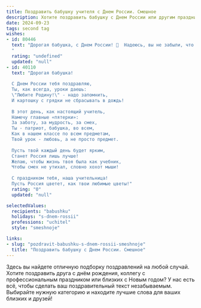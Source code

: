 ```yaml
---
title: Поздравить бабушку учителя с Днем России. Смешное
description: Хотите поздравить бабушку с Днем России или другим праздником? Наш ИИ создаст незабываемое поздравление, а вы обязательно выделитесь среди других.  
date: 2024-09-23
tags: second tag
wishes:
- id: 80446
  text: "Дорогая бабушка, с Днем России! 🥳  Надеюсь, вы не забыли, что сегодня день, когда вся страна празднует, как хорошо, что у нас есть такие замечательные учителя, как вы! 😂  Желаю вам крепкого здоровья, чтобы еще много лет обучать нас грамоте и ставить \"хорошо\" за домашние задания! 😉
  "
  rating: "undefined"
  updated: "null"
- id: 40110
  text: "Дорогая бабушка!
  
  С Днем России тебя поздравляю,
  Ты, как всегда, уроки даешь:
  \"Любите Родину!\" - надо запомнить,
  И картошку с грядки не сбрасывать в дождь!
  
  В этот день, как настоящий учитель,
  Намечу главные «пятерки»:
  За заботу, за мудрость, за смех,
  Ты - патриот, бабушка, во всем,
  Как в нашем классе по всем предметам,
  Твой урок - любовь, а не просто предмет.
  
  Пусть твой каждый день будет ярким,
  Станет Россия лишь лучше!
  Желаю, чтобы жизнь твоя была как учебник,
  Чтобы смех не утихал, словно хохот мыши!
  
  С праздником тебя, наша учительница!
  Пусть Россия цветет, как твои любимые цветы!"
  rating: "0"
  updated: "null"

selectedValues:
  recipients: "babushku"
  holidays: "s-dnem-rossii"
  professions: "uchitel"
  style: "smeshnoje"

links:
- slug: "pozdravit-babushku-s-dnem-rossii-smeshnoje"
  title: "Поздравить бабушку с Днем России. Смешное"
---
```


Здесь вы найдете отличную подборку поздравлений на любой случай. 
Хотите поздравить друга с днём рождения, коллегу с профессиональным праздником или близких с Новым годом? У нас есть всё, чтобы сделать ваш поздравительный текст незабываемым. Выбирайте нужную категорию и находите лучшие слова для ваших близких и друзей!
